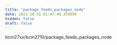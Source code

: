 ```yaml
---
title: "package_feeds_packages_node"
date: 2021-10-31 01:47:40.359999
hidden: false
draft: false
---
```


bcm27xx/bcm2710/package_feeds_packages_node


